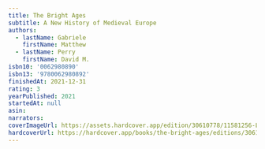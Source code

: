 ```yaml
---
title: The Bright Ages
subtitle: A New History of Medieval Europe
authors:
  - lastName: Gabriele
    firstName: Matthew
  - lastName: Perry
    firstName: David M.
isbn10: '0062980890'
isbn13: '9780062980892'
finishedAt: 2021-12-31
rating: 3
yearPublished: 2021
startedAt: null
asin:
narrators:
coverImageUrl: https://assets.hardcover.app/edition/30610778/11581256-L.jpg
hardcoverUrl: https://hardcover.app/books/the-bright-ages/editions/30610778
---
```

